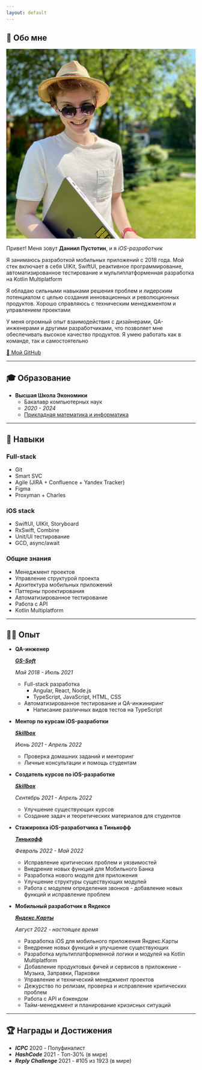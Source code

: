 ```yaml
---
layout: default
---
```


## 👋 Обо мне

<img class="profile-picture" src="me.jpeg">

Привет! Меня зовут **Даниил Пустотин**, и я _iOS-разработчик_

Я занимаюсь разработкой мобильных приложений с 2018 года. Мой стек включает в себя UIKit, SwiftUI, реактивное программирование, автоматизированное тестирование и мультиплатформенная разработка на Kotlin Multiplatform

Я обладаю сильными навыками решения проблем и лидерским потенциалом с целью создания инновационных и революционных продуктов. Хорошо справляюсь с техническим менеджментом и управлением проектами

У меня огромный опыт взаимодействия с дизайнерами, QA-инженерами и другими разработчиками, что позволяет мне обеспечивать высокое качество продуктов. Я умею работать как в команде, так и самостоятельно

[🐙 Мой GitHub](https://github.com/heartsker)

---

## 🎓 Образование
- **Высшая Школа Экономики**
    - Бакалавр компьютерных наук
    - *2020 - 2024*
    - [Прикладная математика и информатика](https://www.hse.ru/en/ba/ami/)

---

## 💪 Навыки
### Full-stack
- Git
- Smart SVC
- Agile (JIRA + Confluence + Yandex Tracker)
- Figma
- Proxyman + Charles

### iOS stack
- SwiftUI, UIKit, Storyboard
- RxSwift, Combine
- Unit/UI тестирование
- GCD, async/await

### Общие знания
- Менеджмент проектов
- Управление структурой проекта
- Архитектура мобильных приложений
- Паттерны проектирования
- Автоматизированное тестирование
- Работа с API
- Kotlin Multiplatform

---

## 👨‍💻 Опыт

- **QA-инженер**

    [***GS-Soft***](https://www.gs-soft.com/CMS/en/)

    *Май 2018 - Июль 2021*

    - Full-stack разработка
      - Angular, React, Node.js
      - TypeScript, JavaScript, HTML, CSS
    - Автоматизированное тестирование и QA-инжиниринг
      - Написание различных видов тестов на TypeScript

- **Ментор по курсам iOS-разработки**

    [***Skillbox***](https://skillbox.ru)

    *Июнь 2021 - Апрель 2022*

    - Проверка домашних заданий и менторинг
    - Личные консультации и помощь студентам

- **Создатель курсов по iOS-разработке**

    [***Skillbox***](https://skillbox.ru)

    *Сентябрь 2021 - Апрель 2022*

    - Улучшение существующих курсов
    - Создание задач и теоретических материалов для студентов

- **Стажировка iOS-разработчика в Тинькофф**

    [***Тинькофф***](https://www.tinkoff.ru)

    *Февраль 2022 - Май 2022*

    - Исправление критических проблем и уязвимостей
    - Внедрение новых функций для Мобильного Банка
    - Разработка нового модуля для приложения
    - Улучшение структуры существующих модулей
    - Работа с модулем определения звонков - добавление новых функций и исправление проблем

- **Мобильный разработчик в Яндексе**

    [***Яндекс.Карты***](https://maps.yandex.ru)

    *Август 2022 - настоящее время*

    - Разработка iOS для мобильного приложения Яндекс.Карты
    - Внедрение новых функций и улучшение существующих
    - Разработка мультиплатформенной логики и модулей на Kotlin Multiplatform
    - Добавление продуктовых фичей и сервисов в приложение - Музыка, Заправки, Парковки
    - Управление и технический менеджмент проектов
    - Дежурство по релизам, проверка и исправление критических проблем
    - Работа с API и бэкендом
    - Тайм-менеджмент и планирование кризисных ситуаций

---

## 🏆 Награды и Достижения
- ***ICPC*** 2020 - Полуфиналист
- ***HashCode*** 2021 - Топ-30% (в мире)
- ***Reply Challenge*** 2021 - #105 из 1923 (в мире)
